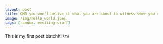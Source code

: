 ```yaml
---
layout: post
title: OMG you won't belive it what you are about to witness when you click here
image: /img/hello_world.jpeg
tags: [random, exciting-stuff]
---			
```


This is my first post biatchh! \m/

